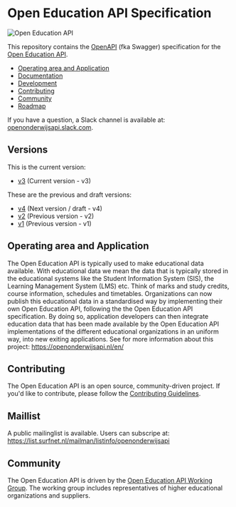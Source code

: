 # Open Education API Specification

![Open Education API](logo.png)

This repository contains the [OpenAPI](https://github.com/OAI/OpenAPI-Specification) (fka Swagger) specification for the [Open Education API](https://openonderwijsapi.nl/en/).

* [Operating area and Application](#operating-area-and-application)
* [Documentation](#documentation)
* [Development](#development)
* [Contributing](#contributing)
* [Community](#community)
* [Roadmap](ROADMAP.md)

If you have a question, a Slack channel is available at: [openonderwijsapi.slack.com](https://openonderwijsapi.slack.com).

## Versions

This is the current version:

* [v3](https://open-education-api.github.io/specification/v3/docs.html) (Current version - v3)

These are the previous and draft versions:

* [v4](https://open-education-api.github.io/specification/v4/docs.html) (Next version / draft - v4)
* [v2](https://open-education-api.github.io/specification/v2/docs.html) (Previous version - v2)
* [v1](https://open-education-api.github.io/specification/v1/docs.html) (Previous version - v1)

## Operating area and Application

The Open Education API is typically used to make educational data available. With educational data we mean
the data that is typically stored in the educational systems like the Student Information System (SIS), the Learning Management System (LMS) etc. Think of marks and study credits, course information, schedules and timetables.
Organizations can now publish this educational data in a standardised way by implementing their own Open Education API, following the the Open Education API specification. By doing so, application developers can then integrate education data that has been made available by the Open Education API implementations of the different educational organizations in an uniform way, into new exiting applications.
See for more information about this project: https://openonderwijsapi.nl/en/

## Contributing

The Open Education API is an open source, community-driven project. If you'd like to contribute, please follow the [Contributing Guidelines](CONTRIBUTING.md).

## Maillist
A public mailinglist is available. Users can subscripe at:
https://list.surfnet.nl/mailman/listinfo/openonderwijsapi

## Community

The Open Education API is driven by the [Open Education API Working Group](https://openonderwijsapi.nl/en/community/). The working group includes representatives of higher educational organizations and suppliers.
